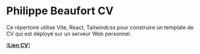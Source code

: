 # Philippe Beaufort CV

Ce répertoire utilise Vite, React, Tailwindcss pour construire un template de CV qui est déployé sur un serveur Web personnel.

[[**Lien CV**]](https://philbeaufort.github.io/cv/)
